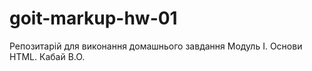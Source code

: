 # goit-markup-hw-01
Репозитарій для виконання домашнього завдання Модуль І. Основи HTML. Кабай В.О.

